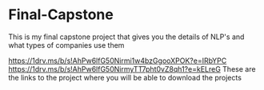 # Final-Capstone
This is my final capstone project that gives you the details of NLP's and what types of companies use them 

https://1drv.ms/b/s!AhPw6lfG50Nirmi1w4bzGgooXPOK?e=IRbYPC
https://1drv.ms/b/s!AhPw6lfG50NirmyTT7pht0vZ8qh1?e=kELreG
These are the links to the project where you will be able to download the projects
